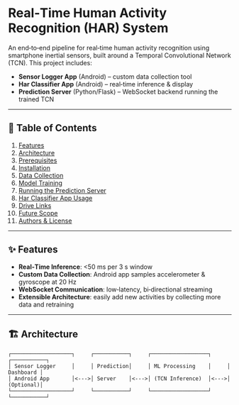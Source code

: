 # Real‑Time Human Activity Recognition (HAR) System

An end‑to‑end pipeline for real‑time human activity recognition using smartphone inertial sensors, built around a Temporal Convolutional Network (TCN). This project includes:

- **Sensor Logger App** (Android) – custom data collection tool  
- **Har Classifier App** (Android) – real‑time inference & display  
- **Prediction Server** (Python/Flask) – WebSocket backend running the trained TCN  

---

## 📖 Table of Contents

1. [Features](#features)  
2. [Architecture](#architecture)  
3. [Prerequisites](#prerequisites)  
4. [Installation](#installation)  
5. [Data Collection](#data-collection)  
6. [Model Training](#model-training)  
7. [Running the Prediction Server](#running-the-prediction-server)  
8. [Har Classifier App Usage](#har-classifier-app-usage)  
9. [Drive Links](#drive-links)  
10. [Future Scope](#future-scope)  
11. [Authors & License](#authors--license)  

---

## ✨ Features

- **Real‑Time Inference**: <50 ms per 3 s window  
- **Custom Data Collection**: Android app samples accelerometer & gyroscope at 20 Hz  
- **WebSocket Communication**: low‑latency, bi‑directional streaming  
- **Extensible Architecture**: easily add new activities by collecting more data and retraining  

---

## 🏗 Architecture

```text
┌───────────────────┐     ┌───────────┐     ┌──────────────────┐     ┌───────────┐
│ Sensor Logger     │     │ Prediction│     │ ML Processing    │     │ Dashboard │
│ Android App       │<--->│ Server    │<--->│ (TCN Inference)  │<--->│ (Optional)│
└───────────────────┘     └───────────┘     └──────────────────┘     └───────────┘
